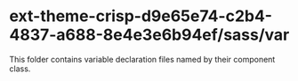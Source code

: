 # ext-theme-crisp-d9e65e74-c2b4-4837-a688-8e4e3e6b94ef/sass/var

This folder contains variable declaration files named by their component class.
